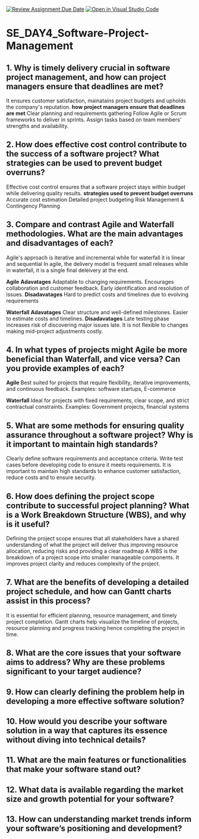 [![Review Assignment Due Date](https://classroom.github.com/assets/deadline-readme-button-22041afd0340ce965d47ae6ef1cefeee28c7c493a6346c4f15d667ab976d596c.svg)](https://classroom.github.com/a/9pw6JKcu)
[![Open in Visual Studio Code](https://classroom.github.com/assets/open-in-vscode-2e0aaae1b6195c2367325f4f02e2d04e9abb55f0b24a779b69b11b9e10269abc.svg)](https://classroom.github.com/online_ide?assignment_repo_id=18468115&assignment_repo_type=AssignmentRepo)
# SE_DAY4_Software-Project-Management
## 1. Why is timely delivery crucial in software project management, and how can project managers ensure that deadlines are met?
  It ensures customer satisfaction, mainatains project budgets and upholds the company's reputation.
  **how project managers ensure that deadlines are met**
  Clear planning and requirements gathering
  Follow Agile or Scrum frameworks to deliver in sprints.
  Assign tasks based on team members’ strengths and availability.
  
## 2. How does effective cost control contribute to the success of a software project? What strategies can be used to prevent budget overruns?
  Effective cost control ensures that a software project stays within budget while delivering quality results. 
  **strategies used to prevent budget overruns**
  Accurate cost estimation
  Detailed project budgeting
  Risk Management & Contingency Planning
  
## 3. Compare and contrast Agile and Waterfall methodologies. What are the main advantages and disadvantages of each?
  Agile's approach is iterative and incremental while for waterfall it is linear and sequential
  In agile, the delivery model is frequent small releases while in waterfall, it is a single final deleivery at the end.

  **Agile**
    **Adavatages**
      Adaptable to changing requirements.
      Encourages collaboration and customer feedback.
      Early identification and resolution of issues.
    **Disadavatages**
      Hard to predict costs and timelines due to evolving requirements  

   **Waterfall**
   **Adavatages**
    Clear structure and well-defined milestones.
    Easier to estimate costs and timelines.
  **Disadavatages**
    Late testing phase increases risk of discovering major issues late.
    It is not flexible to changes making mid-project adjustments costly.
    
## 4. In what types of projects might Agile be more beneficial than Waterfall, and vice versa? Can you provide examples of each?
  **Agile**
    Best suited for projects that require flexibility, iterative improvements, and continuous feedback. 
    Examples: software startups, E-commerce
    
  **Waterfall**
    Ideal for projects with fixed requirements, clear scope, and strict contractual constraints.
    Examples: Government projects, financial systems
    
## 5. What are some methods for ensuring quality assurance throughout a software project? Why is it important to maintain high standards?
  Clearly define software requirements and acceptance criteria.
  Write test cases before developing code to ensure it meets requirements.
  It is important to maintain high standards to enhance customer satisfaction, reduce costs and to ensure security.
  
## 6. How does defining the project scope contribute to successful project planning? What is a Work Breakdown Structure (WBS), and why is it useful?
  Defining the project scope ensures that all stakeholders have a shared understanding of what the project will deliver thus improving resource allocation, reducing risks and providing a clear roadmap
  A WBS is the breakdown of a project scope into smaller manageable components. It improves project clarity and reduces complexity of the project.
  
## 7. What are the benefits of developing a detailed project schedule, and how can Gantt charts assist in this process?
  It is essential for efficient planning, resource management, and timely project completion. 
  Gantt charts help visualize the timeline of projects, resource planning and progress tracking hence completing the project in time.
  
## 8. What are the core issues that your software aims to address? Why are these problems significant to your target audience?
## 9. How can clearly defining the problem help in developing a more effective software solution?
## 10. How would you describe your software solution in a way that captures its essence without diving into technical details?
## 11. What are the main features or functionalities that make your software stand out?
## 12. What data is available regarding the market size and growth potential for your software?
## 13. How can understanding market trends inform your software’s positioning and development?

